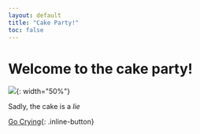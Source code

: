 ```yaml
---
layout: default
title: "Cake Party!"
toc: false
---
```


# Welcome to the cake party!

![](https://i1.theportalwiki.net/img/0/0a/Portal_Cake.png){: width="50%"}

Sadly, the cake is a _lie_

[Go Crying](../markdown){: .inline-button}

